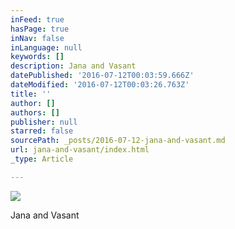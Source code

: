 ```yaml
---
inFeed: true
hasPage: true
inNav: false
inLanguage: null
keywords: []
description: Jana and Vasant
datePublished: '2016-07-12T00:03:59.666Z'
dateModified: '2016-07-12T00:03:26.763Z'
title: ''
author: []
authors: []
publisher: null
starred: false
sourcePath: _posts/2016-07-12-jana-and-vasant.md
url: jana-and-vasant/index.html
_type: Article

---
```

![](https://the-grid-user-content.s3-us-west-2.amazonaws.com/5cf6c83b-ef8d-4571-bf00-085d251292d4.jpg)

Jana and Vasant